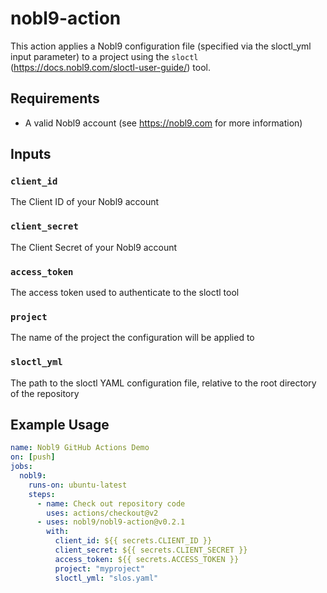 # nobl9-action

This action applies a Nobl9 configuration file (specified via the sloctl_yml input parameter) to a project using the `sloctl` (https://docs.nobl9.com/sloctl-user-guide/) tool.

## Requirements

- A valid Nobl9 account (see https://nobl9.com for more information)

## Inputs

### `client_id`
The Client ID of your Nobl9 account

### `client_secret`
The Client Secret of your Nobl9 account

### `access_token`
The access token used to authenticate to the sloctl tool

### `project`
The name of the project the configuration will be applied to

### `sloctl_yml`
The path to the sloctl YAML configuration file, relative to the root directory of the repository

## Example Usage

```yaml
name: Nobl9 GitHub Actions Demo
on: [push]
jobs:
  nobl9:
    runs-on: ubuntu-latest
    steps:
      - name: Check out repository code
        uses: actions/checkout@v2
      - uses: nobl9/nobl9-action@v0.2.1
        with:
          client_id: ${{ secrets.CLIENT_ID }}
          client_secret: ${{ secrets.CLIENT_SECRET }}
          access_token: ${{ secrets.ACCESS_TOKEN }}
          project: "myproject"
          sloctl_yml: "slos.yaml"
```
